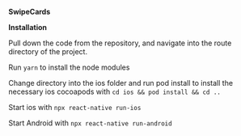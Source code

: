 **SwipeCards**

**Installation**

Pull down the code from the repository, and navigate into the route directory of the project.

Run `yarn` to install the node modules

Change directory into the ios folder and run pod install to install the necessary ios cocoapods with `cd ios && pod install && cd ..`

Start ios with `npx react-native run-ios`

Start Android with `npx react-native run-android`


